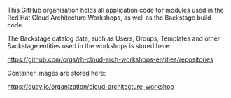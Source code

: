 This GitHub organisation holds all application code for modules used in the Red Hat Cloud Architecture Workshops, as well as the Backstage build code.

The Backstage catalog data, such as Users, Groups, Templates and other Backstage entities used in the workshops is stored here:

https://github.com/orgs/rh-cloud-arch-workshops-entities/repositories


Container Images are stored here:

https://quay.io/organization/cloud-architecture-workshop 

